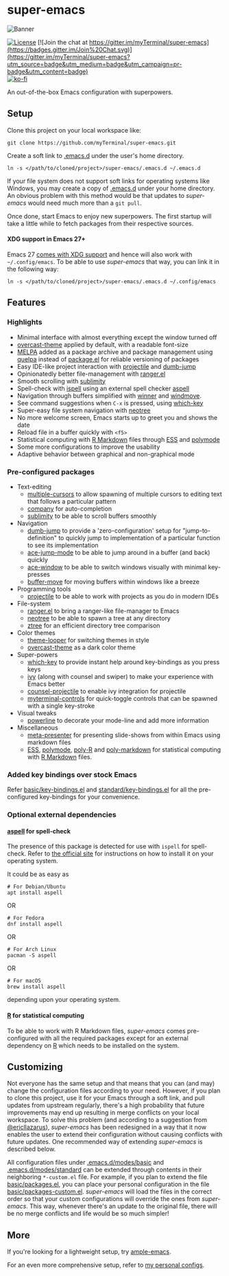 # super-emacs

![Banner](images/banner.png)

[![License](https://img.shields.io/badge/LICENSE-GPL%20v3.0-blue.svg)](https://www.gnu.org/licenses/gpl.html)
[![Join the chat at https://gitter.im/myTerminal/super-emacs](https://badges.gitter.im/Join%20Chat.svg)](https://gitter.im/myTerminal/super-emacs?utm_source=badge&utm_medium=badge&utm_campaign=pr-badge&utm_content=badge)  
[![ko-fi](https://ko-fi.com/img/githubbutton_sm.svg)](https://ko-fi.com/Y8Y5E5GL7)

An out-of-the-box Emacs configuration with superpowers.

## Setup

Clone this project on your local workspace like:

    git clone https://github.com/myTerminal/super-emacs.git

Create a soft link to [.emacs.d](.emacs.d) under the user's home directory.

    ln -s </path/to/cloned/project>/super-emacs/.emacs.d ~/.emacs.d

If your file system does not support soft links for operating systems like Windows, you may create a copy of [.emacs.d](.emacs.d) under your home directory. An obvious problem with this method would be that updates to *super-emacs* would need much more than a `git pull`.

Once done, start Emacs to enjoy new superpowers. The first startup will take a little while to fetch packages from their respective sources.

#### XDG support in Emacs 27+

Emacs 27 [comes with XDG support](https://git.savannah.gnu.org/cgit/emacs.git/commit/?id=4118297ae2fab4886b20d193ba511a229637aea3) and hence will also work with `~/.config/emacs`. To be able to use *super-emacs* that way, you can link it in the following way:

    ln -s </path/to/cloned/project>/super-emacs/.emacs.d ~/.config/emacs

## Features

### Highlights

- Minimal interface with almost everything except the window turned off
- [overcast-theme](http://github.com/myTerminal/overcast-theme) applied by default, with a readable font-size
- [MELPA](http://melpa.org) added as a package archive and package management using [quelpa](https://github.com/quelpa/quelpa) instead of [package.el](https://github.com/technomancy/package.el) for reliable versioning of packages
- Easy IDE-like project interaction with [projectile](https://github.com/bbatsov/projectile) and [dumb-jump](https://github.com/jacktasia/dumb-jump)
- Opinionatedly better file-management with [ranger.el](https://github.com/ralesi/ranger.el)
- Smooth scrolling with [sublimity](https://github.com/zk-phi/sublimity)
- Spell-check with [ispell](https://www.emacswiki.org/emacs/InteractiveSpell) using an external spell checker [aspell](http://aspell.net)
- Navigation through buffers simplified with [winner](http://emacswiki.org/emacs/WinnerMode) and [windmove](http://emacswiki.org/emacs/WindMove).
- See command suggestions when `C-x` is pressed, using [which-key](https://github.com/justbur/emacs-which-key)
- Super-easy file system navigation with [neotree](https://github.com/jaypei/emacs-neotree)
- No more welcome screen, Emacs starts up to greet you and shows the date
- Reload file in a buffer quickly with `<f5>`
- Statistical computing with [R Markdown](https://rmarkdown.rstudio.com) files through [ESS](https://github.com/emacs-ess/ESS) and [polymode](https://github.com/polymode/polymode)
- Some more configurations to improve the usability
- Adaptive behavior between graphical and non-graphical mode

### Pre-configured packages

- Text-editing
    - [multiple-cursors](https://github.com/magnars/multiple-cursors.el) to allow spawning of multiple cursors to editing text that follows a particular pattern
    - [company](https://github.com/company-mode/company-mode) for auto-completion
    - [sublimity](https://github.com/zk-phi/sublimity) to be able to scroll buffers smoothly
- Navigation
    - [dumb-jump](https://github.com/jacktasia/dumb-jump) to provide a 'zero-configuration' setup for "jump-to-definition" to quickly jump to implementation of a particular function to see its implementation
    - [ace-jump-mode](https://github.com/winterTTr/ace-jump-mode) to be able to jump around in a buffer (and back) quickly
    - [ace-window](https://github.com/abo-abo/ace-window) to be able to switch windows visually with minimal key-presses
    - [buffer-move](http://www.emacswiki.org/emacs/buffer-move.el) for moving buffers within windows like a breeze
- Programming tools
    - [projectile](https://github.com/bbatsov/projectile) to be able to work with projects as you do in modern IDEs
- File-system
    - [ranger.el](https://github.com/ralesi/ranger.el) to bring a ranger-like file-manager to Emacs
    - [neotree](https://github.com/jaypei/emacs-neotree) to be able to spawn a tree at any directory
    - [ztree](https://github.com/fourier/ztree) for an efficient directory tree comparison
- Color themes
    - [theme-looper](https://github.com/myTerminal/theme-looper) for switching themes in style
    - [overcast-theme](https://github.com/myTerminal/overcast-theme) as a dark color theme
- Super-powers
    - [which-key](https://github.com/justbur/emacs-which-key) to provide instant help around key-bindings as you press keys
    - [ivy](https://github.com/abo-abo/swiper) (along with counsel and swiper) to make your experience with Emacs better
    - [counsel-projectile](https://github.com/ericdanan/counsel-projectile) to enable ivy integration for projectile
    - [myterminal-controls](https://github.com/myTerminal/myterminal-controls) for quick-toggle controls that can be spawned with a single key-stroke
- Visual tweaks
    - [powerline](https://github.com/milkypostman/powerline) to decorate your mode-line and add more information
- Miscellaneous
    - [meta-presenter](https://github.com/myTerminal/meta-presenter) for presenting slide-shows from within Emacs using markdown files
    - [ESS](https://github.com/emacs-ess/ESS), [polymode](https://github.com/polymode/polymode), [poly-R](https://github.com/polymode/poly-R) and [poly-markdown](https://github.com/polymode/poly-markdown) for statistical computing with [R Markdown](https://rmarkdown.rstudio.com) files.

### Added key bindings over stock Emacs

Refer [basic/key-bindings.el](.emacs.d/modes/basic/key-bindings.el) and [standard/key-bindings.el](.emacs.d/modes/standard/key-bindings.el) for all the pre-configured key-bindings for your convenience.

### Optional external dependencies

####  [aspell](http://aspell.net) for spell-check

The presence of this package is detected for use with `ispell` for spell-check. Refer to [the official site](http://aspell.net) for instructions on how to install it on your operating system.

It could be as easy as

    # For Debian/Ubuntu
    apt install aspell

OR

    # For Fedora
    dnf install aspell

OR

    # For Arch Linux
    pacman -S aspell

OR

    # For macOS
    brew install aspell

depending upon your operating system.

#### [R](https://www.r-project.org) for statistical computing

To be able to work with R Markdown files, *super-emacs* comes pre-configured with all the required packages except for an external dependency on [R](https://www.r-project.org) which needs to be installed on the system.

## Customizing

Not everyone has the same setup and that means that you can (and may) change the configuration files according to your need. However, if you plan to clone this project, use it for your Emacs through a soft link, and pull updates from upstream regularly, there's a high probability that future improvements may end up resulting in merge conflicts on your local workspace. To solve this problem (and according to a suggestion from [@ericllazarus](https://github.com/ericllazarus)), *super-emacs* has been redesigned in a way that it now enables the user to extend their configuration without causing conflicts with future updates. One recommended way of extending *super-emacs* is described below.

All configuration files under [.emacs.d/modes/basic](.emacs.d/modes/basic) and [.emacs.d/modes/standard](.emacs.d/modes/standard) can be extended through contents in their neighboring `*-custom.el` file. For example, if you plan to extend the file [basic/packages.el](.emacs.d/modes/basic/packages.el), you can place your personal configuration in the file [basic/packages-custom.el](.emacs.d/modes/basic/packages-custom.el). *super-emacs* will load the files in the correct order so that your custom configurations will override the ones from *super-emacs*. This way, whenever there's an update to the original file, there will be no merge conflicts and life would be so much simpler!

## More

If you're looking for a lightweight setup, try [ample-emacs](https://github.com/myTerminal/ample-emacs).

For an even more comprehensive setup, refer to [my personal configs](https://github.com/myTerminal/.emacs.d).
